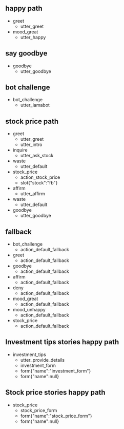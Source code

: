## happy path
* greet
  - utter_greet
* mood_great
  - utter_happy

## say goodbye
* goodbye
  - utter_goodbye

## bot challenge
* bot_challenge
  - utter_iamabot

## stock price path
* greet
  - utter_greet
  - utter_intro
* inquire
  - utter_ask_stock
* waste
  - utter_default
* stock_price
  - action_stock_price
  - slot{"stock":"fb"}
* affirm
  - utter_affirm
* waste
  - utter_default
* goodbye
  - utter_goodbye 

<!-- ## stock price path2
* greet
  - utter_greet
  - utter_intro
* waste
  - utter_default
* stock_price
  - action_stock_price
  - slot{"stock":"sbin.ns"}
* affirm
  - utter_affirm
* goodbye
  - utter_goodbye -->

## fallback
* bot_challenge
  - action_default_fallback
* greet
  - action_default_fallback
* goodbye
  - action_default_fallback
* affirm
  - action_default_fallback
* deny
  - action_default_fallback
* mood_great
  - action_default_fallback
* mood_unhappy
  - action_default_fallback
* stock_price
  - action_default_fallback

<!-- ## New Story -->

<!-- * greet
    - utter_greet
    - utter_intro
* stock_price{"stock":"GOOG"}
    - slot{"stock":"GOOG"}
    - action_stock_price
    - slot{"stock":"GOOG"}
* stock_price{"stock":"AAPL"}
    - slot{"stock":"AAPL"}
    - action_stock_price
    - slot{"stock":"AAPL"}
* stock_price{"stock":"sbin.ns"}
    - slot{"stock":"sbin.ns"}
    - action_stock_price
    - slot{"stock":"sbin.ns"} -->

<!-- ## New Story

* greet
    - utter_greet
    - utter_intro
* stock_price{"stock":"FB"}
    - slot{"stock":"FB"}
    - action_stock_price
    - slot{"stock":"FB"}
* inquire
    - utter_ask_stock
* stock_price{"stock":"Goog"}
    - slot{"stock":"Goog"}
    - action_stock_price
    - slot{"stock":"Goog"}
* stock_price{"stock":"googl"}
    - slot{"stock":"googl"}
    - action_stock_price
    - slot{"stock":"googl"}
* inquire
    - utter_ask_stock
* stock_price{"stock":"cipla.ns"}
    - slot{"stock":"cipla.ns"}
    - action_stock_price
    - slot{"stock":"cipla.ns"}
* affirm
    - utter_affirm -->

## Investment tips stories happy path
* investment_tips
    - utter_provide_details
    - investment_form
    - form{"name":"investment_form"}
    - form{"name":null}

## Stock price stories happy path
* stock_price
    - stock_price_form
    - form{"name":"stock_price_form"}
    - form{"name":null}